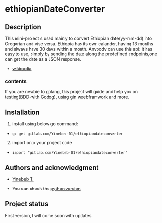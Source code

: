 # ethiopianDateConverter

## Description
This mini-project s used mainly to convert Ethiopian date(yy-mm-dd) into Gregorian and vise versa. 
Ethiopia has its own calander, having 13 months and always have 30 days within a month.
Anybody can use this api; it has easy to use, simply by sending the date along the predefined endpoints,one can get the date as a JSON response.
* [wikipedia](https://en.wikipedia.org/wiki/Ethiopian_calendar)

### contents 
If you are newbie to golang, this project will guide and help you on testing(BDD-with Godog), using gin weebframwork and more.

## Installation

1. install using below go command:
- ```go get gitlab.com/Yinebeb-01/ethiopiandateconverter```

2. import onto your project code
- ```import "gitlab.com/Yinebeb-01/ethiopiandateconverter"```

## Authors and acknowledgment
- [Yinebeb T.](https://gitlab.com/Yinebeb-01/)

- You can check the [python version](https://github.com/dimagi/ethiopian-date-converter)

## Project status
First version, I will come soon with updates

